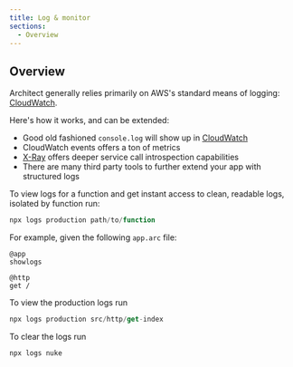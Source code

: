 ```yaml
---
title: Log & monitor
sections:
  - Overview
---
```


## Overview

Architect generally relies primarily on AWS's standard means of logging: [CloudWatch](https://aws.amazon.com/cloudwatch/). 

Here's how it works, and can be extended:

- Good old fashioned `console.log` will show up in [CloudWatch](https://aws.amazon.com/cloudwatch/)
- CloudWatch events offers a ton of metrics
- [X-Ray](https://aws.amazon.com/xray/) offers deeper service call introspection capabilities
- There are many third party tools to further extend your app with structured logs

To view logs for a function and get instant access to clean, readable logs, isolated by function run: 

```js
npx logs production path/to/function 
```

For example, given the following `app.arc` file:

```arc
@app
showlogs

@http
get /
```

To view the production logs run 

```js
npx logs production src/http/get-index
```

To clear the logs run 

```js
npx logs nuke
```
